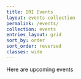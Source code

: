 ```yaml
---
title: DRI Events
layout: events-collection
permalink: /events/
collection: events
entries_layout: grid
sort_by: order
sort_order: reversed
classes: wide
---
```


Here are upcoming events

